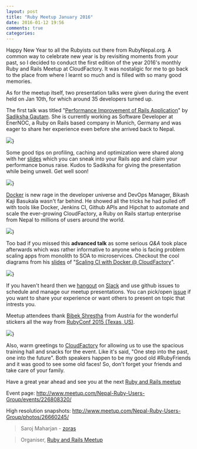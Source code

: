 ```yaml
---
layout: post
title: "Ruby Meetup January 2016"
date: 2016-01-12 19:56
comments: true
categories:
---
```

Happy New Year to all the Rubyists out there from RubyNepal.org. A common way to celebrate new year is by revisiting moments from your past, so I decided to conduct the first edition of the year 2016's monthly Ruby and Rails Meetup at CloudFactory. It was nostaligic for me to go back to the place from where I learnt so much and is filled with so many good memories.

As for the meetup itself, two presentation talks were given during the event held on Jan 10th, for which around 35 developers turned up.

The first talk was titled "[Performance Improvement of Rails Application](https://github.com/RubyNepal/rorh/issues/9)" by [Sadiksha Gautam](https://twitter.com/sadikshagautam). She is currently working as Software Developer at EnerNOC, a Ruby on Rails based company in Munich, Germany and was eager to share her experience even before she arrived back to Nepal.

![](http://photos2.meetupstatic.com/photos/event/a/f/8/a/600_445784938.jpeg)}

Some good tips on profiling, caching and optimization were shared along with her [slides](http://files.meetup.com/18762323/Performance_Improvement_Sadiksha_Gautam-Ruby_Nepal_Meetup-Jan_10.pdf) which you can sneak into your Rails app and claim your performance bonus raise. Kudos to Sadiksha for giving the presentation while being unwell. Get well soon!

![](http://photos3.meetupstatic.com/photos/event/b/a/0/0/600_445787616.jpeg)}

[Docker](https://www.docker.com/) is new rage in the developer universe and DevOps Manager, Bikash Kaji Basukala wasn't far behind. He showed all the tricks he had pulled off with tools like Docker, Jenkins CI, Github APIs and Hipchat to automate and scale the ever-growing CloudFactory, a Ruby on Rails startup enterprise from Nepal to millions of users around the world.

![](http://photos4.meetupstatic.com/photos/event/a/f/b/4/600_445784980.jpeg)}

Too bad if you missed this **advanced talk** as some serious *Q&A* took place afterwards which was rather informative to anyone who is facing problem scaling apps from monolith to SOA to microservices. Checkout the cool diagrams from his [slides](https://bit.ly/scaling_ci_with_dockers) of "[Scaling CI with Docker @ CloudFactory](https://github.com/RubyNepal/rorh/issues/12)".

![](http://photos4.meetupstatic.com/photos/event/a/f/f/9/highres_445785049.jpeg)}

If you haven't heard then we [hangout](https://rubynepal-slack.herokuapp.com/) on [Slack](https://rubynepal.slack.com/) and use github issues to schedule and manage our meetup presentations. You can pick/open [issue](https://github.com/RubyNepal/rorh/issues) if you want to share your experience or want others to present on topic that intrests you.

Meetup attendees thank [Bibek Shrestha](https://twitter.com/bibstha) from Austria for the wonderful stickers all the way from [RubyConf 2015 (Texas, US)](http://confreaks.tv/events/rubyconf2015).

![](http://photos2.meetupstatic.com/photos/event/9/e/c/0/600_445480640.jpeg)}

Also, warm greetings to [CloudFactory](http://www.cloudfactory.com/home) for allowing us to use the spacious training hall and snacks for the event. Like it's said, "One step into the past, one into the future". Both speakers happen to be my good old #RubyFriends and it was good to see some old faces! So, don't forget your friends and take care of your family.

Have a great year ahead and see you at the next [Ruby and Rails meetup](http://www.meetup.com/Nepal-Ruby-Users-Group/)

Event page: http://www.meetup.com/Nepal-Ruby-Users-Group/events/226808320/

High resolution snapshots: http://www.meetup.com/Nepal-Ruby-Users-Group/photos/26660245/

> Saroj Maharjan - [zoras](https://twitter.com/zoraslapen)

> Organiser, [Ruby and Rails Meetup](http://www.meetup.com/Nepal-Ruby-Users-Group/)
